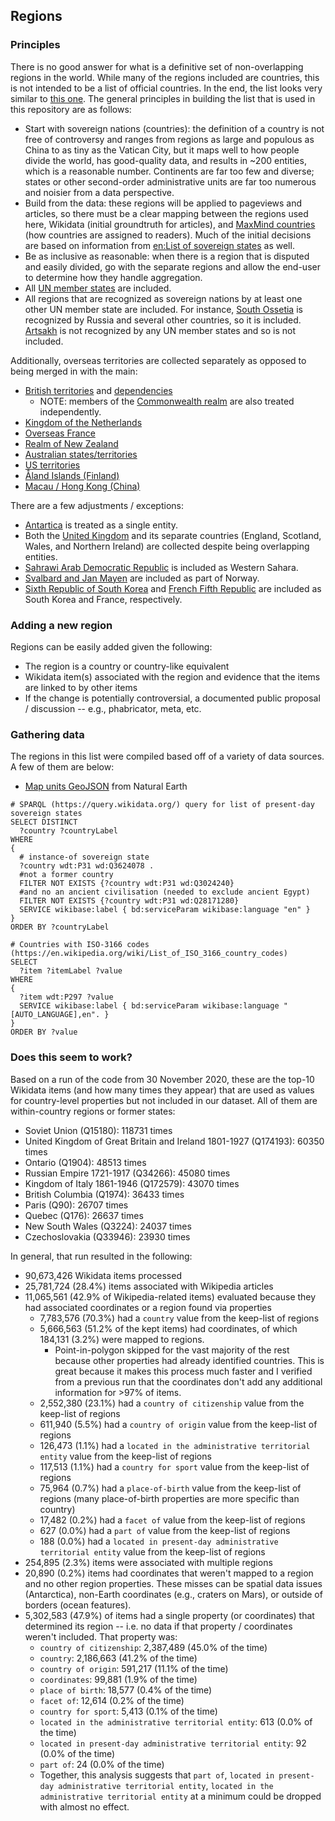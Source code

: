 ## Regions

### Principles
There is no good answer for what is a definitive set of non-overlapping regions in the world. While many of the regions included are countries, this is not intended to be a list of official countries. In the end, the list looks very similar to [this one](https://peakbagger.com/pbgeog/countries.aspx). The general principles in building the list that is used in this repository are as follows:
* Start with sovereign nations (countries): the definition of a country is not free of controversy and ranges from regions as large and populous as China to as tiny as the Vatican City, but it maps well to how people divide the world, has good-quality data, and results in ~200 entities, which is a reasonable number. Continents are far too few and diverse; states or other second-order administrative units are far too numerous and noisier from a data perspective.
* Build from the data: these regions will be applied to pageviews and articles, so there must be a clear mapping between the regions used here, Wikidata (initial groundtruth for articles), and [MaxMind countries](https://dev.maxmind.com/geoip/legacy/codes/iso3166/) (how countries are assigned to readers). Much of the initial decisions are based on information from [en:List of sovereign states](https://en.wikipedia.org/wiki/List_of_sovereign_states) as well.
* Be as inclusive as reasonable: when there is a region that is disputed and easily divided, go with the separate regions and allow the end-user to determine how they handle aggregation.
* All [UN member states](https://en.wikipedia.org/wiki/Member_states_of_the_United_Nations) are included.
* All regions that are recognized as sovereign nations by at least one other UN member state are included. For instance, [South Ossetia](https://en.wikipedia.org/wiki/South_Ossetia) is recognized by Russia and several other countries, so it is included. [Artsakh](https://en.wikipedia.org/wiki/Republic_of_Artsakh) is not recognized by any UN member states and so is not included.

Additionally, overseas territories are collected separately as opposed to being merged in with the main:
* [British territories](https://en.wikipedia.org/wiki/British_Overseas_Territories) and [dependencies](https://en.wikipedia.org/wiki/Crown_dependencies)
    * NOTE: members of the [Commonwealth realm](https://en.wikipedia.org/wiki/Commonwealth_realm) are also treated independently.
* [Kingdom of the Netherlands](https://en.wikipedia.org/wiki/Kingdom_of_the_Netherlands)
* [Overseas France](https://en.wikipedia.org/wiki/Overseas_France)
* [Realm of New Zealand](https://en.wikipedia.org/wiki/Realm_of_New_Zealand)
* [Australian states/territories](https://en.wikipedia.org/wiki/States_and_territories_of_Australia)
* [US territories](https://en.wikipedia.org/wiki/Territories_of_the_United_States)
* [Åland Islands (Finland)](https://en.wikipedia.org/wiki/%C3%85land_Islands)
* [Macau / Hong Kong (China)](https://en.wikipedia.org/wiki/Special_administrative_regions_of_China)	

There are a few adjustments / exceptions:
* [Antartica](https://en.wikipedia.org/wiki/Antarctica) is treated as a single entity.
* Both the [United Kingdom](https://en.wikipedia.org/wiki/United_Kingdom) and its separate countries (England, Scotland, Wales, and Northern Ireland) are collected despite being overlapping entities.
* [Sahrawi Arab Democratic Republic](https://en.wikipedia.org/wiki/List_of_sovereign_states#SADR) is included as Western Sahara.
* [Svalbard and Jan Mayen](https://en.wikipedia.org/wiki/Svalbard_and_Jan_Mayen) are included as part of Norway.
* [Sixth Republic of South Korea](https://en.wikipedia.org/wiki/Sixth_Republic_of_South_Korea) and [French Fifth Republic](https://en.wikipedia.org/wiki/French_Fifth_Republic) are included as South Korea and France, respectively.

### Adding a new region
Regions can be easily added given the following:
* The region is a country or country-like equivalent
* Wikidata item(s) associated with the region and evidence that the items are linked to by other items
* If the change is potentially controversial, a documented public proposal / discussion -- e.g., phabricator, meta, etc.

### Gathering data
The regions in this list were compiled based off of a variety of data sources. A few of them are below:

* [Map units GeoJSON](https://www.naturalearthdata.com/downloads/10m-cultural-vectors/10m-admin-0-details/) from Natural Earth
```
# SPARQL (https://query.wikidata.org/) query for list of present-day sovereign states
SELECT DISTINCT
  ?country ?countryLabel
WHERE
{
  # instance-of sovereign state
  ?country wdt:P31 wd:Q3624078 .
  #not a former country
  FILTER NOT EXISTS {?country wdt:P31 wd:Q3024240}
  #and no an ancient civilisation (needed to exclude ancient Egypt)
  FILTER NOT EXISTS {?country wdt:P31 wd:Q28171280}
  SERVICE wikibase:label { bd:serviceParam wikibase:language "en" }
}
ORDER BY ?countryLabel
```

```
# Countries with ISO-3166 codes (https://en.wikipedia.org/wiki/List_of_ISO_3166_country_codes)
SELECT
  ?item ?itemLabel ?value
WHERE 
{
  ?item wdt:P297 ?value
  SERVICE wikibase:label { bd:serviceParam wikibase:language "[AUTO_LANGUAGE],en". }
}
ORDER BY ?value
```

### Does this seem to work?
Based on a run of the code from 30 November 2020, these are the top-10 Wikidata items (and how many times they appear) that are used as values for country-level properties but not included in our dataset. All of them are within-country regions or former states:
* Soviet Union (Q15180): 118731 times
* United Kingdom of Great Britain and Ireland 1801-1927 (Q174193): 60350 times
* Ontario (Q1904): 48513 times
* Russian Empire 1721-1917 (Q34266): 45080 times
* Kingdom of Italy 1861-1946 (Q172579): 43070 times
* British Columbia (Q1974): 36433 times
* Paris (Q90): 26707 times
* Quebec (Q176): 26637 times
* New South Wales (Q3224): 24037 times
* Czechoslovakia (Q33946): 23930 times

In general, that run resulted in the following:
* 90,673,426 Wikidata items processed
* 25,781,724 (28.4%) items associated with Wikipedia articles
* 11,065,561 (42.9% of Wikipedia-related items) evaluated because they had associated coordinates or a region found via properties
    * 7,783,576 (70.3%) had a `country` value from the keep-list of regions
    * 5,666,563 (51.2% of the kept items) had coordinates, of which 184,131 (3.2%) were mapped to regions.
        * Point-in-polygon skipped for the vast majority of the rest because other properties had already identified countries. This is great because it makes this process much faster and I verified from a previous run that the coordinates don't add any additional information for >97% of items.
    * 2,552,380 (23.1%) had a `country of citizenship` value from the keep-list of regions
    * 611,940 (5.5%) had a `country of origin` value from the keep-list of regions
    * 126,473 (1.1%) had a `located in the administrative territorial entity` value from the keep-list of regions
    * 117,513 (1.1%) had a `country for sport` value from the keep-list of regions
    * 75,964 (0.7%) had a `place-of-birth` value from the keep-list of regions (many place-of-birth properties are more specific than country)
    * 17,482 (0.2%) had a `facet of` value from the keep-list of regions
    * 627 (0.0%) had a `part of` value from the keep-list of regions
    * 188 (0.0%) had a `located in present-day administrative territorial entity` value from the keep-list of regions
* 254,895 (2.3%) items were associated with multiple regions
* 20,890 (0.2%) items had coordinates that weren't mapped to a region and no other region properties. These misses can be spatial data issues (Antarctica), non-Earth coordinates (e.g., craters on Mars), or outside of borders (ocean features).
* 5,302,583 (47.9%) of items had a single property (or coordinates) that determined its region -- i.e. no data if that property / coordinates weren't included. That property was:
    * `country of citizenship`: 2,387,489 (45.0% of the time)
    * `country`: 2,186,663 (41.2% of the time)
    * `country of origin`: 591,217 (11.1% of the time)
    * `coordinates`: 99,881 (1.9% of the time)
    * `place of birth`: 18,577 (0.4% of the time)
    * `facet of`: 12,614 (0.2% of the time)
    * `country for sport`: 5,413 (0.1% of the time)
    * `located in the administrative territorial entity`: 613 (0.0% of the time)
    * `located in present-day administrative territorial entity`: 92 (0.0% of the time)
    * `part of`: 24 (0.0% of the time)
    * Together, this analysis suggests that `part of`, `located in present-day administrative territorial entity`, `located in the administrative territorial entity` at a minimum could be dropped with almost no effect.